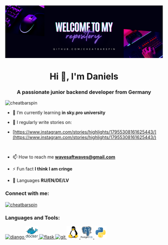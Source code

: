 ![](https://github.com/cheatbarspin/cheatbarspin/blob/311cc169527a910f550d4036e05bd8b50c0604fb/welcome%20to%20My(1).png)
<h1 align="center">Hi 🥷, I'm Daniels</h1>
<h3 align="center">A passionate junior backend developer from Germany</h3>

<p align="left"> <img src="https://komarev.com/ghpvc/?username=cheatbarspin&label=Profile%20views&color=b019b0&style=flat" alt="cheatbarspin" /> </p>

- 🌱 I’m currently learning **in sky.pro university**

- 📝 I regularly write stories on:
- [https://www.instagram.com/stories/highlights/17955308161625443/](https://www.instagram.com/stories/highlights/17955308161625443/)
<br>

- 📫 How to reach me **wavesaftwaves@gmail.com**

- ⚡ Fun fact **I think I am cringe**
- 👅 Languages **RU/EN/DE/LV**

<h3 align="left">Connect with me:</h3>
<p align="left">
<a href="https://instagram.com/cheatbarspin" target="blank"><img align="center" src="https://raw.githubusercontent.com/rahuldkjain/github-profile-readme-generator/master/src/images/icons/Social/instagram.svg" alt="cheatbarspin" height="30" width="40" /></a>
</p>

<h3 align="left">Languages and Tools:</h3>
<p align="left"> <a href="https://www.djangoproject.com/" target="_blank" rel="noreferrer"> <img src="https://cdn.worldvectorlogo.com/logos/django.svg" alt="django" width="40" height="40"/> </a> <a href="https://www.docker.com/" target="_blank" rel="noreferrer"> <img src="https://raw.githubusercontent.com/devicons/devicon/master/icons/docker/docker-original-wordmark.svg" alt="docker" width="40" height="40"/> </a> <a href="https://flask.palletsprojects.com/" target="_blank" rel="noreferrer"> <img src="https://www.vectorlogo.zone/logos/pocoo_flask/pocoo_flask-icon.svg" alt="flask" width="40" height="40"/> </a> <a href="https://git-scm.com/" target="_blank" rel="noreferrer"> <img src="https://www.vectorlogo.zone/logos/git-scm/git-scm-icon.svg" alt="git" width="40" height="40"/> </a> <a href="https://www.linux.org/" target="_blank" rel="noreferrer"> <img src="https://raw.githubusercontent.com/devicons/devicon/master/icons/linux/linux-original.svg" alt="linux" width="40" height="40"/> </a> <a href="https://www.postgresql.org" target="_blank" rel="noreferrer"> <img src="https://raw.githubusercontent.com/devicons/devicon/master/icons/postgresql/postgresql-original-wordmark.svg" alt="postgresql" width="40" height="40"/> </a> <a href="https://www.python.org" target="_blank" rel="noreferrer"> <img src="https://raw.githubusercontent.com/devicons/devicon/master/icons/python/python-original.svg" alt="python" width="40" height="40"/> </a> </p>
